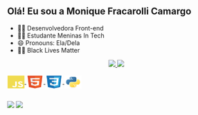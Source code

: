 ## Olá! Eu sou a Monique Fracarolli Camargo

- 👩‍💻 Desenvolvedora Front-end
- 👩‍🎓 Estudante Meninas In Tech
- 😄 Pronouns: Ela/Dela
- ✊🏿 Black Lives Matter

<div align="center">
  <a href="https://github.com/MoniqueFracarolliCamargo">
  <img height="160em" src="https://github-readme-stats.vercel.app/api?username=MoniqueFracarolliCamargo&show_icons=true&theme=dracula&include_all_commits=true&count_private=true"/>
  <img height="160em" src="https://github-readme-stats.vercel.app/api/top-langs/?username=MoniqueFracarolliCamargo&layout=compact&langs_count=7&theme=dracula"/>
</div>

<div style="display: inline_block"><br>
  <img align="center" alt="Rafa-Js" height="30" width="40" src="https://raw.githubusercontent.com/devicons/devicon/master/icons/javascript/javascript-plain.svg">
  <img align="center" alt="Rafa-HTML" height="30" width="40" src="https://raw.githubusercontent.com/devicons/devicon/master/icons/html5/html5-original.svg">
  <img align="center" alt="Rafa-CSS" height="30" width="40" src="https://raw.githubusercontent.com/devicons/devicon/master/icons/css3/css3-original.svg">
  <img align="center" alt="Rafa-Python" height="30" width="40" src="https://raw.githubusercontent.com/devicons/devicon/master/icons/python/python-original.svg"> 
 </div>

##

<div> 
  <a href = "mailto:contatomoniquecaamargoo@gmail.com"><img src="https://img.shields.io/badge/-Gmail-%23333?style=for-the-badge&logo=gmail&logoColor=white" target="_blank"></a>
  <a href="https://www.linkedin.com/in/monique-roberta-fracarolli-de-camargo-0" target="_blank"><img src="https://img.shields.io/badge/-LinkedIn-%230077B5?style=for-the-badge&logo=linkedin&logoColor=white" target="_blank"></a> 
</div>

